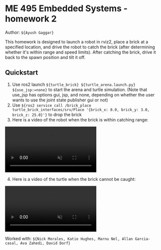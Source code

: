 # ME 495 Embedded Systems - homework 2
Author: `${Ayush Gaggar}`

This homework is designed to launch a robot in rviz2, place a brick at a specified location, and
drive the robot to catch the brick (after determining whether it's within range and speed limits).
After catching the brick, drive it back to the spawn position and tilt it off.

## Quickstart
1. Use ros2 launch `${turtle_brick} ${turtle_arena.launch.py} ${use_jsp:=none}` to start the
   arena and turtle simulation. (Note that use_jsp has options gui, jsp, and none, depending on
   whether the user wants to use the joint state publisher gui or not)
2. Use `${ros2 service call /brick_place turtle_brick_interfaces/srv/Place '{brick_x: 8.0, brick_y: 3.0, brick_z: 25.0}'}`
   to drop the brick
3. Here is a video of the robot when the brick is within catching range: 
<video src="https://user-images.githubusercontent.com/10903052/196907853-3992735b-3157-46f3-bc37-a55f83ecf7cf.mp4" data-canonical-src="https://user-images.githubusercontent.com/10903052/196907853-3992735b-3157-46f3-bc37-a55f83ecf7cf.mp4" controls="controls" muted="muted" class="d-block rounded-bottom-2 border-top width-fit" style="max-height:640px;">
</video>

4. Here is a video of the turtle when the brick cannot be caught:
<video src="https://user-images.githubusercontent.com/10903052/196906638-de139174-6b0d-4970-855e-551b21fe407d.mp4" data-canonical-src="https://user-images.githubusercontent.com/10903052/196906638-de139174-6b0d-4970-855e-551b21fe407d.mp4" controls="controls" muted="muted" class="d-block rounded-bottom-2 border-top width-fit" style="max-height:640px;">
</video>

Worked with: `${Nick Morales, Katie Hughes, Marnu Nel, Allan Garcia-casal, Ava Zahedi, David Dorf}`